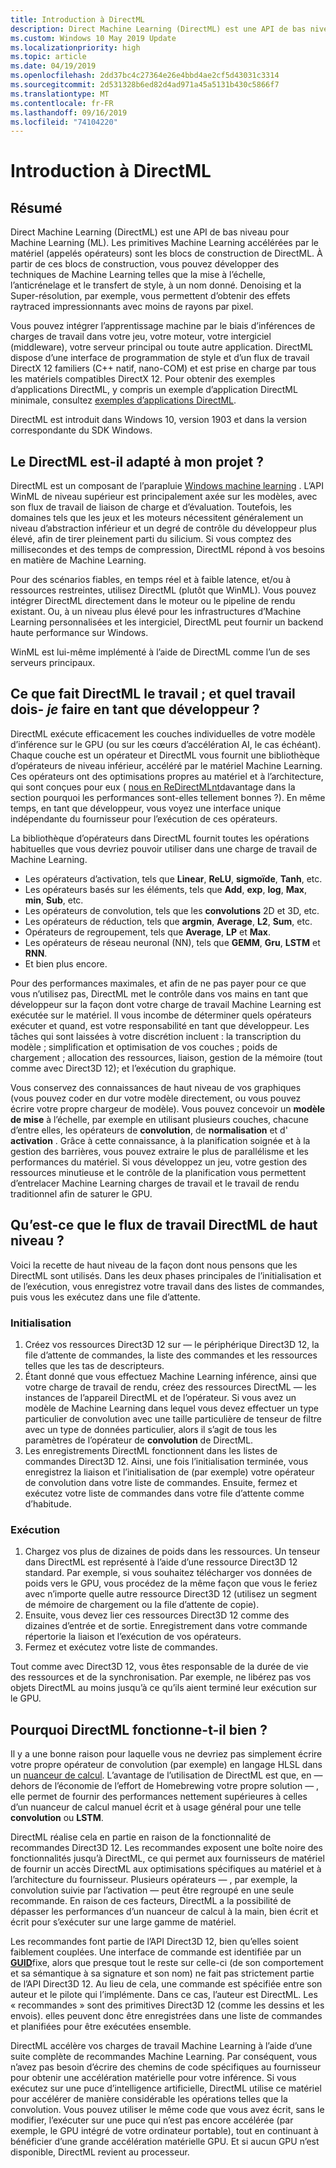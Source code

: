 ```yaml
---
title: Introduction à DirectML
description: Direct Machine Learning (DirectML) est une API de bas niveau pour Machine Learning (ML).
ms.custom: Windows 10 May 2019 Update
ms.localizationpriority: high
ms.topic: article
ms.date: 04/19/2019
ms.openlocfilehash: 2dd37bc4c27364e26e4bbd4ae2cf5d43031c3314
ms.sourcegitcommit: 2d531328b6ed82d4ad971a45a5131b430c5866f7
ms.translationtype: MT
ms.contentlocale: fr-FR
ms.lasthandoff: 09/16/2019
ms.locfileid: "74104220"
---
```

# <a name="introduction-to-directml"></a>Introduction à DirectML

## <a name="summary"></a>Résumé

Direct Machine Learning (DirectML) est une API de bas niveau pour Machine Learning (ML). Les primitives Machine Learning accélérées par le matériel (appelés opérateurs) sont les blocs de construction de DirectML. À partir de ces blocs de construction, vous pouvez développer des techniques de Machine Learning telles que la mise à l’échelle, l’anticrénelage et le transfert de style, à un nom donné. Denoising et la Super-résolution, par exemple, vous permettent d’obtenir des effets raytraced impressionnants avec moins de rayons par pixel.

Vous pouvez intégrer l’apprentissage machine par le biais d’inférences de charges de travail dans votre jeu, votre moteur, votre intergiciel (middleware), votre serveur principal ou toute autre application. DirectML dispose d’une interface de programmation de style et d’un flux de travail DirectX 12 familiers (C++ natif, nano-COM) et est prise en charge par tous les matériels compatibles DirectX 12. Pour obtenir des exemples d’applications DirectML, y compris un exemple d’application DirectML minimale, consultez [exemples d’applications DirectML](dml-min-app.md).

DirectML est introduit dans Windows 10, version 1903 et dans la version correspondante du SDK Windows.

## <a name="is-directml-appropriate-for-my-project"></a>Le DirectML est-il adapté à mon projet ?

DirectML est un composant de l’parapluie [Windows machine learning](/windows/ai) . L’API WinML de niveau supérieur est principalement axée sur les modèles, avec son flux de travail de liaison de charge et d’évaluation. Toutefois, les domaines tels que les jeux et les moteurs nécessitent généralement un niveau d’abstraction inférieur et un degré de contrôle du développeur plus élevé, afin de tirer pleinement parti du silicium. Si vous comptez des millisecondes et des temps de compression, DirectML répond à vos besoins en matière de Machine Learning.

Pour des scénarios fiables, en temps réel et à faible latence, et/ou à ressources restreintes, utilisez DirectML (plutôt que WinML). Vous pouvez intégrer DirectML directement dans le moteur ou le pipeline de rendu existant. Ou, à un niveau plus élevé pour les infrastructures d’Machine Learning personnalisées et les intergiciel, DirectML peut fournir un backend haute performance sur Windows.

WinML est lui-même implémenté à l’aide de DirectML comme l’un de ses serveurs principaux.

## <a name="what-work-does-directml-do-and-what-work-must-i-do-as-the-developer"></a>Ce que fait DirectML le travail ; et quel travail dois- *je* faire en tant que développeur ?

DirectML exécute efficacement les couches individuelles de votre modèle d’inférence sur le GPU (ou sur les cœurs d’accélération AI, le cas échéant). Chaque couche est un opérateur et DirectML vous fournit une bibliothèque d’opérateurs de niveau inférieur, accéléré par le matériel Machine Learning. Ces opérateurs ont des optimisations propres au matériel et à l’architecture, qui sont conçues pour eux ( [nous en ReDirectMLnt](#why-does-directml-perform-so-well)davantage dans la section pourquoi les performances sont-elles tellement bonnes ?). En même temps, en tant que développeur, vous voyez une interface unique indépendante du fournisseur pour l’exécution de ces opérateurs.

La bibliothèque d’opérateurs dans DirectML fournit toutes les opérations habituelles que vous devriez pouvoir utiliser dans une charge de travail de Machine Learning.

- Les opérateurs d’activation, tels que **Linear**, **ReLU**, **sigmoïde**, **Tanh**, etc.
- Les opérateurs basés sur les éléments, tels que **Add**, **exp**, **log**, **Max**, **min**, **Sub**, etc.
- Les opérateurs de convolution, tels que les **convolutions** 2D et 3D, etc.
- Les opérateurs de réduction, tels que **argmin**, **Average**, **L2**, **Sum**, etc.
- Opérateurs de regroupement, tels que **Average**, **LP** et **Max**.
- Les opérateurs de réseau neuronal (NN), tels que **GEMM**, **Gru**, **LSTM** et **RNN**.
- Et bien plus encore.

Pour des performances maximales, et afin de ne pas payer pour ce que vous n’utilisez pas, DirectML met le contrôle dans vos mains en tant que développeur sur la façon dont votre charge de travail Machine Learning est exécutée sur le matériel. Il vous incombe de déterminer quels opérateurs exécuter et quand, est votre responsabilité en tant que développeur. Les tâches qui sont laissées à votre discrétion incluent : la transcription du modèle ; simplification et optimisation de vos couches ; poids de chargement ; allocation des ressources, liaison, gestion de la mémoire (tout comme avec Direct3D 12); et l’exécution du graphique.

Vous conservez des connaissances de haut niveau de vos graphiques (vous pouvez coder en dur votre modèle directement, ou vous pouvez écrire votre propre chargeur de modèle). Vous pouvez concevoir un **modèle de mise** à l’échelle, par exemple en utilisant plusieurs couches, chacune d’entre elles, les opérateurs de **convolution**, de **normalisation** et d' **activation** . Grâce à cette connaissance, à la planification soignée et à la gestion des barrières, vous pouvez extraire le plus de parallélisme et les performances du matériel. Si vous développez un jeu, votre gestion des ressources minutieuse et le contrôle de la planification vous permettent d’entrelacer Machine Learning charges de travail et le travail de rendu traditionnel afin de saturer le GPU.

## <a name="whats-the-high-level-directml-workflow"></a>Qu’est-ce que le flux de travail DirectML de haut niveau ?

Voici la recette de haut niveau de la façon dont nous pensons que les DirectML sont utilisés. Dans les deux phases principales de l’initialisation et de l’exécution, vous enregistrez votre travail dans des listes de commandes, puis vous les exécutez dans une file d’attente.

### <a name="initialization"></a>Initialisation

1. Créez vos ressources Direct3D 12 sur &mdash; le périphérique Direct3D 12, la file d’attente de commandes, la liste des commandes et les ressources telles que les tas de descripteurs.
2. Étant donné que vous effectuez Machine Learning inférence, ainsi que votre charge de travail de rendu, créez des ressources DirectML &mdash; les instances de l’appareil DirectML et de l’opérateur. Si vous avez un modèle de Machine Learning dans lequel vous devez effectuer un type particulier de convolution avec une taille particulière de tenseur de filtre avec un type de données particulier, alors il s’agit de tous les paramètres de l’opérateur de **convolution** de DirectML.
3. Les enregistrements DirectML fonctionnent dans les listes de commandes Direct3D 12. Ainsi, une fois l’initialisation terminée, vous enregistrez la liaison et l’initialisation de (par exemple) votre opérateur de convolution dans votre liste de commandes. Ensuite, fermez et exécutez votre liste de commandes dans votre file d’attente comme d’habitude.

### <a name="execution"></a>Exécution

1. Chargez vos plus de dizaines de poids dans les ressources. Un tenseur dans DirectML est représenté à l’aide d’une ressource Direct3D 12 standard. Par exemple, si vous souhaitez télécharger vos données de poids vers le GPU, vous procédez de la même façon que vous le feriez avec n’importe quelle autre ressource Direct3D 12 (utilisez un segment de mémoire de chargement ou la file d’attente de copie).
2. Ensuite, vous devez lier ces ressources Direct3D 12 comme des dizaines d’entrée et de sortie. Enregistrement dans votre commande répertorie la liaison et l’exécution de vos opérateurs.
3. Fermez et exécutez votre liste de commandes.

Tout comme avec Direct3D 12, vous êtes responsable de la durée de vie des ressources et de la synchronisation. Par exemple, ne libérez pas vos objets DirectML au moins jusqu’à ce qu’ils aient terminé leur exécution sur le GPU.

## <a name="why-does-directml-perform-so-well"></a>Pourquoi DirectML fonctionne-t-il bien ?

Il y a une bonne raison pour laquelle vous ne devriez pas simplement écrire votre propre opérateur de convolution (par exemple) en langage HLSL dans un [nuanceur de calcul](/windows/desktop/direct3d12/pipelines-and-shaders-with-directx-12#direct3d-12-compute-pipeline). L’avantage de l’utilisation de DirectML est que, en &mdash; dehors de l’économie de l’effort de Homebrewing votre propre solution &mdash; , elle permet de fournir des performances nettement supérieures à celles d’un nuanceur de calcul manuel écrit et à usage général pour une telle **convolution** ou **LSTM**.

DirectML réalise cela en partie en raison de la fonctionnalité de recommandes Direct3D 12. Les recommandes exposent une boîte noire des fonctionnalités jusqu’à DirectML, ce qui permet aux fournisseurs de matériel de fournir un accès DirectML aux optimisations spécifiques au matériel et à l’architecture du fournisseur. Plusieurs opérateurs &mdash; , par exemple, la convolution suivie par l’activation &mdash; peut être regroupé en une seule recommande.  En raison de ces facteurs, DirectML a la possibilité de dépasser les performances d’un nuanceur de calcul à la main, bien écrit et écrit pour s’exécuter sur une large gamme de matériel.

Les recommandes font partie de l’API Direct3D 12, bien qu’elles soient faiblement couplées. Une interface de commande est identifiée par un [**GUID**](/windows/win32/api/guiddef/ns-guiddef-guid)fixe, alors que presque tout le reste sur celle-ci (de son comportement et sa sémantique à sa signature et son nom) ne fait pas strictement partie de l’API Direct3D 12. Au lieu de cela, une commande est spécifiée entre son auteur et le pilote qui l’implémente. Dans ce cas, l’auteur est DirectML. Les « recommandes » sont des primitives Direct3D 12 (comme les dessins et les envois). elles peuvent donc être enregistrées dans une liste de commandes et planifiées pour être exécutées ensemble.

DirectML accélère vos charges de travail Machine Learning à l’aide d’une suite complète de recommandes Machine Learning. Par conséquent, vous n’avez pas besoin d’écrire des chemins de code spécifiques au fournisseur pour obtenir une accélération matérielle pour votre inférence. Si vous exécutez sur une puce d’intelligence artificielle, DirectML utilise ce matériel pour accélérer de manière considérable les opérations telles que la convolution. Vous pouvez utiliser le même code que vous avez écrit, sans le modifier, l’exécuter sur une puce qui n’est pas encore accélérée (par exemple, le GPU intégré de votre ordinateur portable), tout en continuant à bénéficier d’une grande accélération matérielle GPU. Et si aucun GPU n’est disponible, DirectML revient au processeur.
